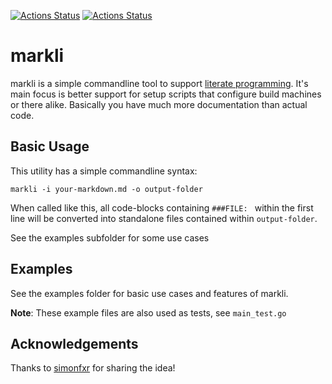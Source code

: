 [![Actions Status](https://github.com/lichtzeichner/markli/workflows/tests/badge.svg)](https://github.com/lichtzeichner/markli/actions)
[![Actions Status](https://github.com/lichtzeichner/markli/workflows/build-binaries/badge.svg)](https://github.com/lichtzeichner/markli/actions)

# markli

markli is a simple commandline tool to support [literate programming](https://en.wikipedia.org/wiki/Literate_programming). It's main focus is better support for setup scripts that configure build machines or there alike. Basically you have much more documentation than actual code.

## Basic Usage

This utility has a simple commandline syntax:

    markli -i your-markdown.md -o output-folder

When called like this, all code-blocks containing `###FILE: ` within the first line will be converted into standalone files contained within `output-folder`.

See the examples subfolder for some use cases

## Examples

See the examples folder for basic use cases and features of markli. 

**Note**: These example files are also used as tests, see `main_test.go`

## Acknowledgements

Thanks to [simonfxr](https://github.com/simonfxr) for sharing the idea!